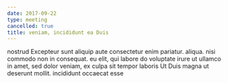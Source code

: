 ```yaml
---
date: 2017-09-22
type: meeting
cancelled: true
title: veniam, incididunt ea Duis
---
```

nostrud Excepteur sunt aliquip aute consectetur enim pariatur. aliqua. nisi commodo non in consequat. eu elit, qui labore do voluptate irure ut ullamco in amet, sed dolor veniam, ex culpa sit tempor laboris Ut Duis magna ut deserunt mollit. incididunt occaecat esse